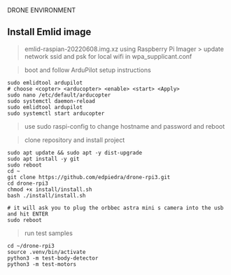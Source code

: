 DRONE ENVIRONMENT

Install Emlid image
-------------------------------------------------------------------
> emlid-raspian-20220608.img.xz using Raspberry Pi Imager
    > update network ssid and psk for local wifi in wpa_supplicant.conf

> boot and follow ArduPilot setup instructions
```
sudo emlidtool ardupilot
# choose <copter> <arducopter> <enable> <start> <Apply>
sudo nano /etc/default/arducopter
sudo systemctl daemon-reload
sudo emlidtool ardupilot
sudo systemctl start arducopter
```

> use sudo raspi-config to change hostname and password and reboot

> clone repository and install project
```
sudo apt update && sudo apt -y dist-upgrade
sudo apt install -y git
sudo reboot
cd ~
git clone https://github.com/edpiedra/drone-rpi3.git
cd drone-rpi3
chmod +x install/install.sh
bash ./install/install.sh

# it will ask you to plug the orbbec astra mini s camera into the usb and hit ENTER
sudo reboot
```

> run test samples
```
cd ~/drone-rpi3
source .venv/bin/activate
python3 -m test-body-detector
python3 -m test-motors
```